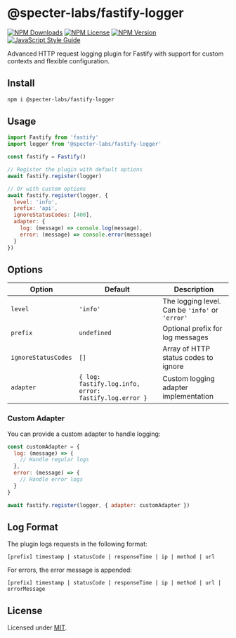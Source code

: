 # @specter-labs/fastify-logger

[![NPM Downloads](https://img.shields.io/npm/d18m/%40specter-labs%2Ffastify-logger?style=flat-square&logo=npm)](https://www.npmjs.com/package/@specter-labs/fastify-logger)
[![NPM License](https://img.shields.io/npm/l/%40specter-labs%2Ffastify-logger?style=flat-square&logo=npm)](https://www.npmjs.com/package/@specter-labs/fastify-logger)
[![NPM Version](https://img.shields.io/npm/v/%40specter-labs%2Ffastify-logger?style=flat-square&logo=npm)](https://www.npmjs.com/package/@specter-labs/fastify-logger)
[![JavaScript Style Guide](https://img.shields.io/badge/code_style-standard-brightgreen.svg)](https://standardjs.com)

Advanced HTTP request logging plugin for Fastify with support for custom contexts and flexible configuration.

## Install

```bash
npm i @specter-labs/fastify-logger
```

## Usage

```js
import Fastify from 'fastify'
import logger from '@specter-labs/fastify-logger'

const fastify = Fastify()

// Register the plugin with default options
await fastify.register(logger)

// Or with custom options
await fastify.register(logger, {
  level: 'info',
  prefix: 'api',
  ignoreStatusCodes: [400],
  adapter: {
    log: (message) => console.log(message),
    error: (message) => console.error(message)
  }
})
```

## Options

| Option | Default | Description |
|--------|---------|-------------|
| `level` | `'info'` | The logging level. Can be `'info'` or `'error'` |
| `prefix` | `undefined` | Optional prefix for log messages |
| `ignoreStatusCodes` | `[]` | Array of HTTP status codes to ignore |
| `adapter` | `{ log: fastify.log.info, error: fastify.log.error }` | Custom logging adapter implementation |

### Custom Adapter

You can provide a custom adapter to handle logging:

```js
const customAdapter = {
  log: (message) => {
    // Handle regular logs
  },
  error: (message) => {
    // Handle error logs
  }
}

await fastify.register(logger, { adapter: customAdapter })
```

## Log Format

The plugin logs requests in the following format:

```
[prefix] timestamp | statusCode | responseTime | ip | method | url
```

For errors, the error message is appended:

```
[prefix] timestamp | statusCode | responseTime | ip | method | url | errorMessage
```

## License

Licensed under [MIT](./LICENSE).
